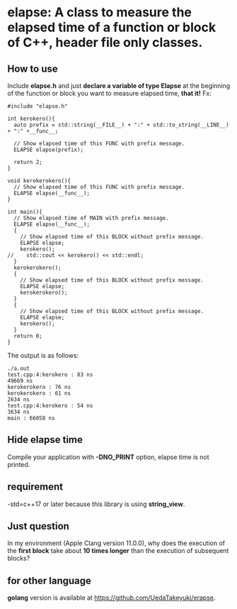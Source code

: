 # elapse: A class to measure the elapsed time of a function or block of C++, header file only classes.

## How to use

Include **elapse.h** and just **declare a variable of type Elapse** at the beginning of the function or block you want to measure elapsed time, **that it!** Fx:
```
#include "elapse.h"

int kerokero(){
  auto prefix = std::string(__FILE__) + ":" + std::to_string(__LINE__) + ":" +__func__;

  // Show elapsed time of this FUNC with prefix message.
  ELAPSE elapse(prefix);

  return 2;
}

void kerokerokero(){
  // Show elapsed time of this FUNC with prefix message.
  ELAPSE elapse(__func__);
}

int main(){
  // Show elapsed time of MAIN with prefix message.
  ELAPSE elapse(__func__);
  {
    // Show elapsed time of this BLOCK without prefix message.
    ELAPSE elapse;
    kerokero();
//    std::cout << kerokero() << std::endl;
  }
  kerokerokero();
  {
    // Show elapsed time of this BLOCK without prefix message.
    ELAPSE elapse;
    kerokerokero();
  }
  {
    // Show elapsed time of this BLOCK without prefix message.
    ELAPSE elapse;
    kerokero();
  }
  return 0;
}
```

The output is as follows:

```
./a.out 
test.cpp:4:kerokero : 83 ns
49669 ns
kerokerokero : 76 ns
kerokerokero : 61 ns
2634 ns
test.cpp:4:kerokero : 54 ns
3634 ns
main : 66058 ns
```

## Hide elapse time
Compile your application with **-DNO_PRINT** option, elapse time is not printed.

## requirement
-std=c++17 or later because this library is using **string_view**.

## Just question
In my environment (Apple Clang version 11.0.0), why does the execution of the **first block** take about **10 times longer** than the execution of subsequent blocks?

## for other language
**golang** version is available at https://github.com/UedaTakeyuki/erapse.
